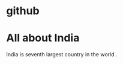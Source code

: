 # github
<!DOCTYPE html> 
<html>
<head>
	<title> All about India</title>
</head>

<body>
<h1> All about India</h1>

<p> India is seventh largest country in the world . </p>
</body>
</html>
